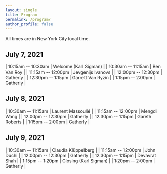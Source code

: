 ```yaml
---
layout: single
title: Program
permalink: /program/
author_profile: false
---
```


All times are in New York City local time. 

## July 7, 2021

| 10:15am -- 10:30am    | Welcome (Karl Sigman)  |
| 10:30am -- 11:15am    | Ben Van Roy       |
| 11:15am -- 12:00pm    | Jevgenijs Ivanovs       |
| 12:00pm -- 12:30pm   | Gatherly       |
| 12:30pm -- 1:15pm    | Garrett Van Ryzin       |
| 1:15pm -- 2:00pm    | Gatherly       |

## July 8, 2021

| 10:30am -- 11:15am    | Laurent Massoulié      |
| 11:15am -- 12:00pm    | Mengdi Wang      |
| 12:00pm -- 12:30pm   | Gatherly       |
| 12:30pm -- 1:15pm    | Gareth Roberts       |
| 1:15pm -- 2:00pm    | Gatherly       |

## July 9, 2021

| 10:30am -- 11:15am    | Claudia Klüppelberg       |
| 11:15am -- 12:00pm    | John Duchi       |
| 12:00pm -- 12:30pm   | Gatherly       |
| 12:30pm -- 1:15pm    | Devavrat Shah        |
| 1:15pm -- 1:20pm    | Closing (Karl Sigman)  |
| 1:20pm -- 2:00pm    | Gatherly       |
